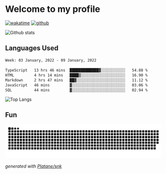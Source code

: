 # Welcome to my profile

[![wakatime](https://wakatime.com/badge/user/82c377cd-a54c-404c-b7df-177b313ca539.svg)](https://wakatime.com/@82c377cd-a54c-404c-b7df-177b313ca539)
[![github](https://img.shields.io/github/followers/xinthose?logo=github&style=plastic)](https://github.com/alanhamlett?tab=followers)

![Github stats](https://github-readme-stats.vercel.app/api?username=xinthose&show_icons=true&theme=radical&count_private=true)

## Languages Used

<!--START_SECTION:waka-->
```text
Week: 03 January, 2022 - 09 January, 2022

TypeScript   13 hrs 46 mins  █████████████▓░░░░░░░░░░░   54.88 % 
HTML         4 hrs 14 mins   ████▒░░░░░░░░░░░░░░░░░░░░   16.90 % 
Markdown     2 hrs 47 mins   ██▓░░░░░░░░░░░░░░░░░░░░░░   11.12 % 
JavaScript   46 mins         ▓░░░░░░░░░░░░░░░░░░░░░░░░   03.06 % 
SQL          44 mins         ▓░░░░░░░░░░░░░░░░░░░░░░░░   02.94 % 
```
<!--END_SECTION:waka-->

![Top Langs](https://github-readme-stats.vercel.app/api/top-langs/?username=xinthose)

## Fun
![github contribution grid snake animation](https://raw.githubusercontent.com/xinthose/xinthose/output/github-contribution-grid-snake.svg)

_generated with [Platane/snk](https://github.com/Platane/snk)_
